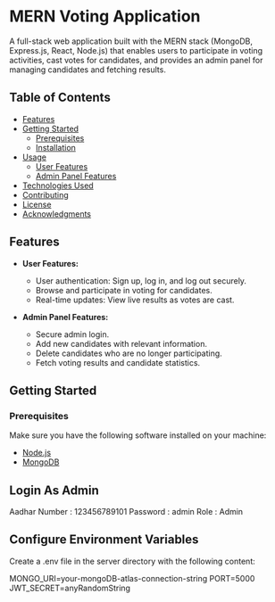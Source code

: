 # MERN Voting Application
A full-stack web application built with the MERN stack (MongoDB, Express.js, React, Node.js) that enables users to participate in voting activities, cast votes for candidates, and provides an admin panel for managing candidates and fetching results.

## Table of Contents

- [Features](#features)
- [Getting Started](#getting-started)
  - [Prerequisites](#prerequisites)
  - [Installation](#installation)
- [Usage](#usage)
  - [User Features](#user-features)
  - [Admin Panel Features](#admin-panel-features)
- [Technologies Used](#technologies-used)
- [Contributing](#contributing)
- [License](#license)
- [Acknowledgments](#acknowledgments)

## Features

- **User Features:**
  - User authentication: Sign up, log in, and log out securely.
  - Browse and participate in voting for candidates.
  - Real-time updates: View live results as votes are cast.

- **Admin Panel Features:**
  - Secure admin login.
  - Add new candidates with relevant information.
  - Delete candidates who are no longer participating.
  - Fetch voting results and candidate statistics.

## Getting Started

### Prerequisites

Make sure you have the following software installed on your machine:

- [Node.js](https://nodejs.org/)
- [MongoDB](https://www.mongodb.com/)

## Login As Admin

Aadhar Number : 123456789101
Password : admin
Role : Admin

## Configure Environment Variables 
Create a .env file in the server directory with the following content:

MONGO_URI=your-mongoDB-atlas-connection-string
PORT=5000
JWT_SECRET=anyRandomString

 
